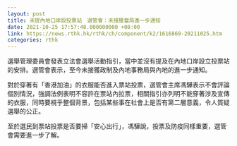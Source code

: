 ```yaml
---
layout: post
title: 未提內地口岸設投票站　選管會：未接獲當局進一步通知
date: 2021-10-25 17:57:48.000000000 +08:00
link: https://news.rthk.hk/rthk/ch/component/k2/1616869-20211025.htm
categories: rthk
---
```


選舉管理委員會發表立法會選舉活動指引，當中並沒有提及在內地口岸設立投票站的安排。選管會表示，至今未接獲政制及內地事務局與內地的進一步通知。

對於穿著有「香港加油」的衣服能否進入票站投票，選管會主席馮驊表示不會評論個別情況，強調法例表明不容許在票站內拉票，相關指引亦列明不能穿著涉及宣傳的衣服，同時要視乎整個背景，包括某些事在社會上是否有第二層意義，令人質疑選舉的公正。

至於選民到票站投票是否要掃「安心出行」，馮驊說，投票及防疫同樣重要，選管會需要進一步了解。
